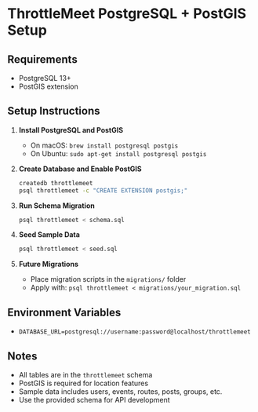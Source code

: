 # ThrottleMeet PostgreSQL + PostGIS Setup

## Requirements
- PostgreSQL 13+
- PostGIS extension

## Setup Instructions

1. **Install PostgreSQL and PostGIS**
   - On macOS: `brew install postgresql postgis`
   - On Ubuntu: `sudo apt-get install postgresql postgis`

2. **Create Database and Enable PostGIS**
   ```sh
   createdb throttlemeet
   psql throttlemeet -c "CREATE EXTENSION postgis;"
   ```

3. **Run Schema Migration**
   ```sh
   psql throttlemeet < schema.sql
   ```

4. **Seed Sample Data**
   ```sh
   psql throttlemeet < seed.sql
   ```

5. **Future Migrations**
   - Place migration scripts in the `migrations/` folder
   - Apply with: `psql throttlemeet < migrations/your_migration.sql`

## Environment Variables
- `DATABASE_URL=postgresql://username:password@localhost/throttlemeet`

## Notes
- All tables are in the `throttlemeet` schema
- PostGIS is required for location features
- Sample data includes users, events, routes, posts, groups, etc.
- Use the provided schema for API development
